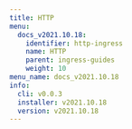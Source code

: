 ```yaml
---
title: HTTP
menu:
  docs_v2021.10.18:
    identifier: http-ingress
    name: HTTP
    parent: ingress-guides
    weight: 10
menu_name: docs_v2021.10.18
info:
  cli: v0.0.3
  installer: v2021.10.18
  version: v2021.10.18
---
```


